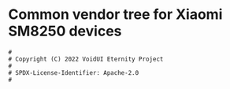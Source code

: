 # Common vendor tree for Xiaomi SM8250 devices

```
#
# Copyright (C) 2022 VoidUI Eternity Project
#
# SPDX-License-Identifier: Apache-2.0
#
```
